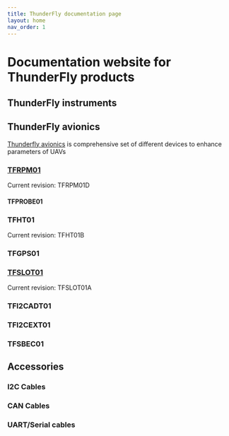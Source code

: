 ```yaml
---
title: ThunderFly documentation page
layout: home
nav_order: 1
---
```



# Documentation website for ThunderFly products


## ThunderFly instruments



## ThunderFly avionics

[Thunderfly avionics](https://en.wikipedia.org/wiki/Avionics) is comprehensive set of different devices to enhance parameters of UAVs

### [TFRPM01](/avionics/TFRPM01)
Current revision: TFRPM01D

#### TFPROBE01

### TFHT01
Current revision: TFHT01B

### TFGPS01


### [TFSLOT01](/avionics/TFSLOT01)
Current revision: TFSLOT01A

### TFI2CADT01

### TFI2CEXT01

### TFSBEC01


## Accessories

### I2C Cables 

### CAN Cables

### UART/Serial cables
